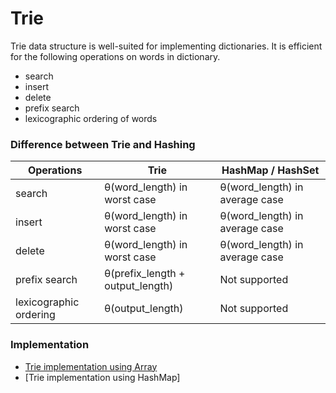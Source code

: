 # Trie
Trie data structure is well-suited for implementing dictionaries. It is efficient for the following operations on words in dictionary. 
 - search
 - insert
 - delete
 - prefix search
 - lexicographic ordering of words
 
### Difference between Trie and Hashing
| Operations             | Trie                             | HashMap / HashSet              |
|------------------------|----------------------------------|--------------------------------|
| search                 | θ(word_length) in worst case     | θ(word_length) in average case |
| insert                 | θ(word_length) in worst case     | θ(word_length) in average case |
| delete                 | θ(word_length) in worst case     | θ(word_length) in average case |
| prefix search          | θ(prefix_length + output_length) | Not supported                  |
| lexicographic ordering | θ(output_length)                 | Not supported                  |

### Implementation
 - [Trie implementation using Array](https://github.com/Jigyansu-Nanda/Data-Structures-and-Algorithms/tree/master/14.%20Trie/Implementation/01.%20Trie%20implementation%20using%20Array)
 - [Trie implementation using HashMap]
